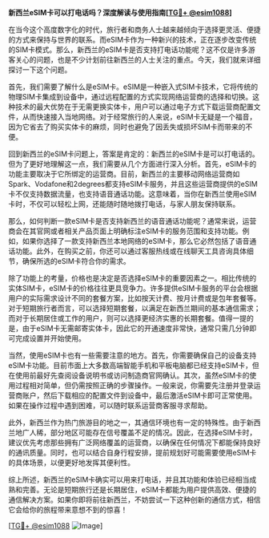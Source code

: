 **新西兰eSIM卡可以打电话吗？深度解读与使用指南[[TG💪+ @esim1088](https://t.me/s/esim1088)]**

在当今这个高度数字化的时代，旅行者和商务人士越来越倾向于选择更灵活、便捷的方式来保持与世界的联系。而eSIM卡作为一种新兴的技术，正在逐步改变传统的SIM卡模式。那么，新西兰的eSIM卡是否支持打电话功能呢？这不仅是许多游客关心的问题，也是不少计划前往新西兰的人士关注的重点。今天，我们就来详细探讨一下这个问题。

首先，我们需要了解什么是eSIM卡。eSIM是一种嵌入式SIM卡技术，它将传统的物理SIM卡集成到设备中，通过远程配置的方式实现网络运营商的选择和切换。这种技术的最大优势在于无需更换实体卡，用户可以通过电子方式下载运营商配置文件，从而快速接入当地网络。对于经常旅行的人来说，eSIM卡无疑是一个福音，因为它省去了购买实体卡的麻烦，同时也避免了因丢失或损坏SIM卡而带来的不便。

回到新西兰的eSIM卡问题上，答案是肯定的：新西兰的eSIM卡是可以打电话的。但为了更好地理解这一点，我们需要从几个方面进行深入分析。首先，eSIM卡的功能主要取决于它所绑定的运营商。目前，新西兰的主要移动网络运营商如Spark、Vodafone和2degrees都支持eSIM卡服务，并且这些运营商提供的eSIM卡不仅支持数据流量，也支持语音通话功能。这意味着，当你在新西兰使用eSIM卡时，不仅可以轻松上网，还能随时随地拨打电话，与家人朋友保持联系。

那么，如何判断一款eSIM卡是否支持新西兰的语音通话功能呢？通常来说，运营商会在其官网或者相关产品页面上明确标注eSIM卡的服务范围和支持功能。例如，如果你选择了一款支持新西兰本地网络的eSIM卡，那么它必然包括了语音通话功能。此外，在购买之前，你还可以通过客服热线或在线聊天工具咨询具体细节，确保所选的eSIM卡符合你的需求。

除了功能上的考量，价格也是决定是否选择eSIM卡的重要因素之一。相比传统的实体SIM卡，eSIM卡的价格往往更具竞争力。许多提供eSIM卡服务的平台会根据用户的实际需求设计不同的套餐方案，比如按天计费、按月计费或是包年套餐等。对于短期旅行者而言，可以选择短期套餐，以满足在新西兰期间的基本通信需求；而对于长期居住或工作的用户，则可以选择更经济实惠的长期套餐。值得一提的是，由于eSIM卡无需邮寄实体卡，因此它的开通速度非常快，通常只需几分钟即可完成设置并开始使用。

当然，使用eSIM卡也有一些需要注意的地方。首先，你需要确保自己的设备支持eSIM卡功能。目前市面上大多数高端智能手机和平板电脑都已经支持eSIM卡，但在使用前最好先查阅设备说明书或访问制造商官网确认。其次，虽然eSIM卡的使用过程相对简单，但仍需按照正确的步骤操作。一般来说，你需要先注册并登录运营商账户，然后下载相应的配置文件到设备中，最后激活eSIM卡即可正常使用。如果在操作过程中遇到困难，可以随时联系运营商客服寻求帮助。

此外，新西兰作为热门旅游目的地之一，其通信环境也有一定的特殊性。由于新西兰地广人稀，部分地区可能存在信号覆盖不足的情况。因此，在选择eSIM卡时，建议优先考虑那些拥有广泛网络覆盖的运营商，以确保在任何情况下都能保持良好的通讯质量。同时，也可以结合自身行程安排，提前规划好可能需要使用eSIM卡的具体场景，以便更好地发挥其便利性。

综上所述，新西兰的eSIM卡确实可以用来打电话，并且其功能和体验已经相当成熟和完善。无论是短期旅行还是长期居住，eSIM卡都能为用户提供高效、便捷的通信解决方案。如果你即将前往新西兰，不妨尝试一下这种创新的通信方式，相信它会给你的旅程带来意想不到的惊喜！

[[TG💪+ @esim1088](https://t.me/s/esim1088) ![Image](https://i.postimg.cc/4NQfJmqS/Snipaste-2025-05-13-00-14-12.png)]